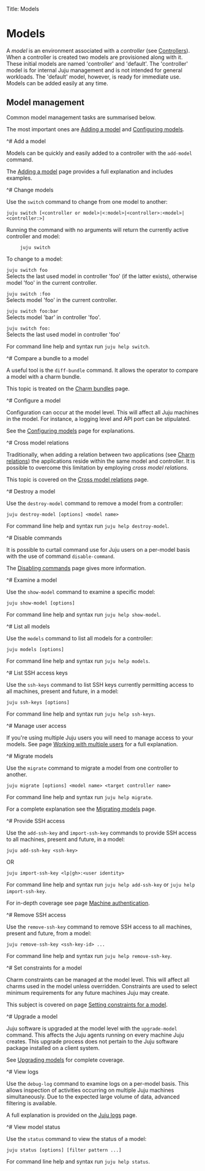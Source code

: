 Title: Models

# Models

A *model* is an environment associated with a *controller* (see
[Controllers][controllers]). When a controller is created two models are
provisioned along with it. These initial models are named 'controller' and
'default'. The 'controller' model is for internal Juju management and is not
intended for general workloads. The 'default' model, however, is ready for
immediate use. Models can be added easily at any time.

## Model management

Common model management tasks are summarised below.

The most important ones are [Adding a model][models-adding] and
[Configuring models][models-config].


^# Add a model
  
   Models can be quickly and easily added to a controller with the `add-model`
   command.
   
   The [Adding a model][models-adding] page provides a full explanation and
   includes examples.


^# Change models
   
   Use the `switch` command to change from one model to another:
   
   `juju switch [<controller or model>|<:model>|<controller>:<model>|<controller:>]`
   
   Running the command with no arguments will return the currently active 
   controller and model:
     
         juju switch
   
   To change to a model:
   
   `juju switch foo`  
   Selects the last used model in controller 'foo' (if the latter exists),
   otherwise model 'foo' in the current controller.

   `juju switch :foo`  
   Selects model 'foo' in the current controller.

   `juju switch foo:bar`  
   Selects model 'bar' in controller 'foo'.
   
   `juju switch foo:`  
   Selects the last used model in controller 'foo'

   For command line help and syntax run `juju help switch`.


^# Compare a bundle to a model

   A useful tool is the `diff-bundle` command. It allows the operator to
   compare a model with a charm bundle.
   
   This topic is treated on the [Charm bundles][charms-bundles-diff] page.


^# Configure a model

   Configuration can occur at the model level. This will affect all Juju
   machines in the model. For instance, a logging level and API port can be
   stipulated.

   See the [Configuring models][models-config] page for explanations.


^# Cross model relations
   
   Traditionally, when adding a relation between two applications (see
   [Charm relations][charms-relations]) the applications reside within the same
   model and controller. It is possible to overcome this limitation by
   employing *cross model relations*.

   This topic is covered on the [Cross model relations][models-cmr] page.


^# Destroy a model

   Use the `destroy-model` command to remove a model from a controller:
   
   `juju destroy-model [options] <model name>`
   
   For command line help and syntax run `juju help destroy-model`.


^# Disable commands

   It is possible to curtail command use for Juju users on a per-model basis
   with the use of command `disable-command`.
   
   The [Disabling commands][juju-block] page gives more information.


^# Examine a model

   Use the `show-model` command to examine a specific model:
   
   `juju show-model [options]`
   
   For command line help and syntax run `juju help show-model`.


^# List all models

   Use the `models` command to list all models for a controller:
   
   `juju models [options]`
   
   For command line help and syntax run `juju help models`.


^# List SSH access keys
   
   Use the `ssh-keys` command to list SSH keys currently permitting access to
   all machines, present and future, in a model:
   
   `juju ssh-keys [options]`
   
   For command line help and syntax run `juju help ssh-keys`.
   

^# Manage user access
   
   If you're using multiple Juju users you will need to manage access to your
   models. See page [Working with multiple users][multiuser] for a full
   explanation.
   

^# Migrate models

   Use the `migrate` command to migrate a model from one controller to another.

   `juju migrate [options] <model name> <target controller name>`
   
   For command line help and syntax run `juju help migrate`.

   For a complete explanation see the [Migrating models][models-migrate] page.
   

^# Provide SSH access
   
   Use the `add-ssh-key` and `import-ssh-key` commands to provide SSH access to
   all machines, present and future, in a model:
   
   `juju add-ssh-key <ssh-key>`

   OR

   `juju import-ssh-key <lp|gh>:<user identity>`
   
   For command line help and syntax run `juju help add-ssh-key` or
   `juju help import-ssh-key`.
   
   For in-depth coverage see page [Machine authentication][machine-auth].


^# Remove SSH access
   
   Use the `remove-ssh-key` command to remove SSH access to all machines,
   present and future, from a model:
   
   `juju remove-ssh-key <ssh-key-id> ...`
   
   For command line help and syntax run `juju help remove-ssh-key`.


^# Set constraints for a model

   Charm constraints can be managed at the model level. This will affect all
   charms used in the model unless overridden. Constraints are used to select
   minimum requirements for any future machines Juju may create.

   This subject is covered on page 
   [Setting constraints for a model][charms-constraints-models].


^# Upgrade a model
   
   Juju software is upgraded at the model level with the `upgrade-model`
   command. This affects the Juju agents running on every machine Juju creates.
   This upgrade process does not pertain to the Juju software package installed
   on a client system.

   See [Upgrading models][models-upgrade] for complete coverage.


^# View logs
   
   Use the `debug-log` command to examine logs on a per-model basis. This
   allows inspection of activities occurring on multiple Juju machines
   simultaneously. Due to the expected large volume of data, advanced filtering
   is available.

   A full explanation is provided on the [Juju logs][juju-logs] page.


^# View model status
   
   Use the `status` command to view the status of a model:

   `juju status [options] [filter pattern ...]`
   
   For command line help and syntax run `juju help status`.


<!-- LINKS -->

[controllers]: ./controllers.md
[models-cmr]: ./models-cmr.md
[models-adding]: ./models-adding.md
[models-config]: ./models-config.md
[models-migrate]: ./models-migrate.md
[models-upgrade]: ./models-upgrade.md
[charms-relations]: ./charms-relations.md
[charms-bundles-diff]: ./charms-bundles.md#comparing-a-bundle-to-a-model
[charms-constraints-models]: ./charms-constraints.md#setting-constraints-for-a-model
[juju-logs]: ./troubleshooting-logs.md
[multiuser]: ./multiuser.md
[juju-block]: ./juju-block.md
[machine-auth]: ./machine-auth.md
